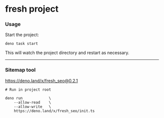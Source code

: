 # fresh project

### Usage

Start the project:

```
deno task start
```

This will watch the project directory and restart as necessary.

---

### Sitemap tool

https://deno.land/x/fresh_seo@0.2.1

```
# Run in project root

deno run            \
    --allow-read    \
    --allow-write   \
    https://deno.land/x/fresh_seo/init.ts
```

